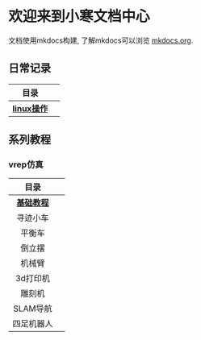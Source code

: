 # 欢迎来到**小寒文档中心**

文档使用mkdocs构建, 了解mkdocs可以浏览 [mkdocs.org](https://mkdocs.org).

## 日常记录

|目录||
|:-:|:-|
|[**linux操作**](notebook/linux/addDesktopLink/)||

## 系列教程

### vrep仿真

|目录||
|:-:|:-|
|[**基础教程**](vrep/Basics/Chapter-01.md)||
|寻迹小车||
|平衡车||
|倒立摆||
|机械臂||
|3d打印机||
|雕刻机||
|SLAM导航||
|四足机器人||